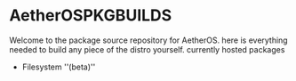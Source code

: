 # AetherOSPKGBUILDS
Welcome to the package source repository for AetherOS.
here is everything needed to build any piece of the distro yourself.
currently hosted packages
* Filesystem ''(beta)''
